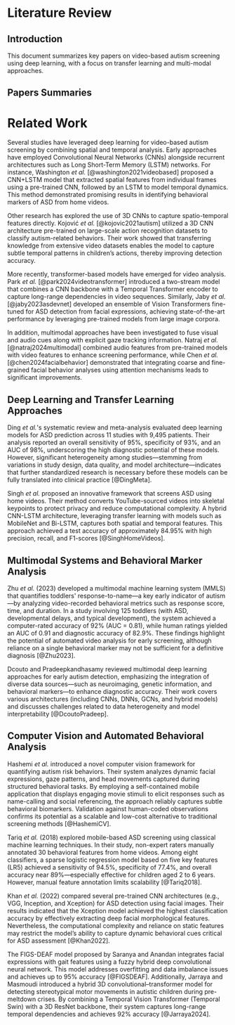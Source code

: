 # Literature Review

## Introduction
This document summarizes key papers on video-based autism screening using deep learning, with a focus on transfer learning and multi-modal approaches.

## Papers Summaries

# Related Work

Several studies have leveraged deep learning for video-based autism screening by combining spatial and temporal analysis. Early approaches have employed Convolutional Neural Networks (CNNs) alongside recurrent architectures such as Long Short-Term Memory (LSTM) networks. For instance, Washington *et al.* [@washington2021videobased] proposed a CNN+LSTM model that extracted spatial features from individual frames using a pre-trained CNN, followed by an LSTM to model temporal dynamics. This method demonstrated promising results in identifying behavioral markers of ASD from home videos.

Other research has explored the use of 3D CNNs to capture spatio-temporal features directly. Kojović *et al.* [@kojovic2021autism] utilized a 3D CNN architecture pre-trained on large-scale action recognition datasets to classify autism-related behaviors. Their work showed that transferring knowledge from extensive video datasets enables the model to capture subtle temporal patterns in children’s actions, thereby improving detection accuracy.

More recently, transformer-based models have emerged for video analysis. Park *et al.* [@park2024videotransformer] introduced a two-stream model that combines a CNN backbone with a Temporal Transformer encoder to capture long-range dependencies in video sequences. Similarly, Jaby *et al.* [@jaby2023asdevnet] developed an ensemble of Vision Transformers fine-tuned for ASD detection from facial expressions, achieving state-of-the-art performance by leveraging pre-trained models from large image corpora.

In addition, multimodal approaches have been investigated to fuse visual and audio cues along with explicit gaze tracking information. Natraj *et al.* [@natraj2024multimodal] combined audio features from pre-trained models with video features to enhance screening performance, while Chen *et al.* [@chen2024facialbehavior] demonstrated that integrating coarse and fine-grained facial behavior analyses using attention mechanisms leads to significant improvements.

## Deep Learning and Transfer Learning Approaches

Ding *et al.*'s systematic review and meta-analysis evaluated deep learning models for ASD prediction across 11 studies with 9,495 patients. Their analysis reported an overall sensitivity of 95%, specificity of 93%, and an AUC of 98%, underscoring the high diagnostic potential of these models. However, significant heterogeneity among studies—stemming from variations in study design, data quality, and model architecture—indicates that further standardized research is necessary before these models can be fully translated into clinical practice [@DingMeta].

Singh *et al.* proposed an innovative framework that screens ASD using home videos. Their method converts YouTube-sourced videos into skeletal keypoints to protect privacy and reduce computational complexity. A hybrid CNN-LSTM architecture, leveraging transfer learning with models such as MobileNet and Bi-LSTM, captures both spatial and temporal features. This approach achieved a test accuracy of approximately 84.95% with high precision, recall, and F1-scores [@SinghHomeVideos].

## Multimodal Systems and Behavioral Marker Analysis

Zhu *et al.* (2023) developed a multimodal machine learning system (MMLS) that quantifies toddlers' response-to-name—a key early indicator of autism—by analyzing video-recorded behavioral metrics such as response score, time, and duration. In a study involving 125 toddlers (with ASD, developmental delays, and typical development), the system achieved a computer-rated accuracy of 92% (AUC = 0.81), while human ratings yielded an AUC of 0.91 and diagnostic accuracy of 82.9%. These findings highlight the potential of automated video analysis for early screening, although reliance on a single behavioral marker may not be sufficient for a definitive diagnosis [@Zhu2023].

Dcouto and Pradeepkandhasamy reviewed multimodal deep learning approaches for early autism detection, emphasizing the integration of diverse data sources—such as neuroimaging, genetic information, and behavioral markers—to enhance diagnostic accuracy. Their work covers various architectures (including CNNs, DNNs, GCNs, and hybrid models) and discusses challenges related to data heterogeneity and model interpretability [@DcoutoPradeep].

## Computer Vision and Automated Behavioral Analysis

Hashemi *et al.* introduced a novel computer vision framework for quantifying autism risk behaviors. Their system analyzes dynamic facial expressions, gaze patterns, and head movements captured during structured behavioral tasks. By employing a self-contained mobile application that displays engaging movie stimuli to elicit responses such as name-calling and social referencing, the approach reliably captures subtle behavioral biomarkers. Validation against human-coded observations confirms its potential as a scalable and low-cost alternative to traditional screening methods [@HashemiCV].

Tariq *et al.* (2018) explored mobile-based ASD screening using classical machine learning techniques. In their study, non-expert raters manually annotated 30 behavioral features from home videos. Among eight classifiers, a sparse logistic regression model based on five key features (LR5) achieved a sensitivity of 94.5%, specificity of 77.4%, and overall accuracy near 89%—especially effective for children aged 2 to 6 years. However, manual feature annotation limits scalability [@Tariq2018].

Khan *et al.* (2022) compared several pre-trained CNN architectures (e.g., VGG, Inception, and Xception) for ASD detection using facial images. Their results indicated that the Xception model achieved the highest classification accuracy by effectively extracting deep facial morphological features. Nevertheless, the computational complexity and reliance on static features may restrict the model’s ability to capture dynamic behavioral cues critical for ASD assessment [@Khan2022].

The FIGS-DEAF model proposed by Saranya and Anandan integrates facial expressions with gait features using a fuzzy hybrid deep convolutional neural network. This model addresses overfitting and data imbalance issues and achieves up to 95% accuracy [@FIGSDEAF]. Additionally, Jarraya and Masmoudi introduced a hybrid 3D convolutional–transformer model for detecting stereotypical motor movements in autistic children during pre-meltdown crises. By combining a Temporal Vision Transformer (Temporal Swin) with a 3D ResNet backbone, their system captures long-range temporal dependencies and achieves 92% accuracy [@Jarraya2024].


